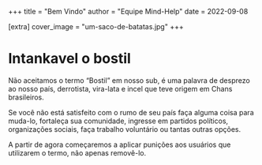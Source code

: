 +++
title = "Bem Vindo"
author = "Equipe Mind-Help"
date = 2022-09-08

[extra]
cover_image = "um-saco-de-batatas.jpg"
+++
# Intankavel o bostil

Não aceitamos o termo “Bostil” em nosso sub, é uma palavra de desprezo ao nosso país, derrotista, vira-lata e incel que teve origem em Chans brasileiros.

Se você não está satisfeito com o rumo de seu país faça alguma coisa para muda-lo, fortaleça sua comunidade, ingresse em partidos políticos, organizações sociais, faça trabalho voluntário ou tantas outras opções.

A partir de agora começaremos a aplicar punições aos usuários que utilizarem o termo, não apenas removê-lo.
